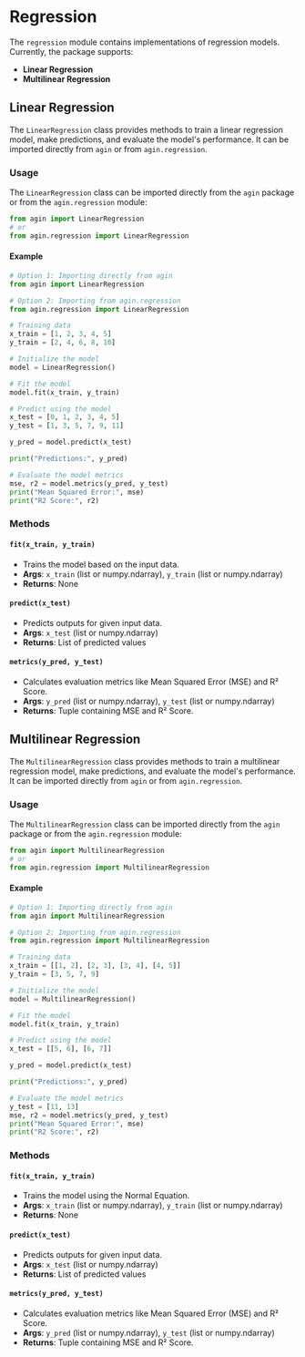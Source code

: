 # **Regression**

The `regression` module contains implementations of regression models. Currently, the package supports:

- **Linear Regression**
- **Multilinear Regression**

## **Linear Regression**
The `LinearRegression` class provides methods to train a linear regression model, make predictions, and evaluate the model's performance. It can be imported directly from `agin` or from `agin.regression`.

### **Usage**
The `LinearRegression` class can be imported directly from the `agin` package or from the `agin.regression` module:

```python
from agin import LinearRegression
# or
from agin.regression import LinearRegression
```

#### **Example**

```python
# Option 1: Importing directly from agin
from agin import LinearRegression

# Option 2: Importing from agin.regression
from agin.regression import LinearRegression

# Training data
x_train = [1, 2, 3, 4, 5]
y_train = [2, 4, 6, 8, 10]

# Initialize the model
model = LinearRegression()

# Fit the model
model.fit(x_train, y_train)

# Predict using the model
x_test = [0, 1, 2, 3, 4, 5]
y_test = [1, 3, 5, 7, 9, 11]

y_pred = model.predict(x_test)

print("Predictions:", y_pred)

# Evaluate the model metrics
mse, r2 = model.metrics(y_pred, y_test)
print("Mean Squared Error:", mse)
print("R2 Score:", r2)
```

### **Methods**
#### **`fit(x_train, y_train)`**
   - Trains the model based on the input data.
   - **Args**: `x_train` (list or numpy.ndarray), `y_train` (list or numpy.ndarray)
   - **Returns**: None

#### **`predict(x_test)`**
   - Predicts outputs for given input data.
   - **Args**: `x_test` (list or numpy.ndarray)
   - **Returns**: List of predicted values

#### **`metrics(y_pred, y_test)`**
   - Calculates evaluation metrics like Mean Squared Error (MSE) and R² Score.
   - **Args**: `y_pred` (list or numpy.ndarray), `y_test` (list or numpy.ndarray)
   - **Returns**: Tuple containing MSE and R² Score.

## **Multilinear Regression**
The `MultilinearRegression` class provides methods to train a multilinear regression model, make predictions, and evaluate the model's performance. It can be imported directly from `agin` or from `agin.regression`.

### **Usage**
The `MultilinearRegression` class can be imported directly from the `agin` package or from the `agin.regression` module:

```python
from agin import MultilinearRegression
# or
from agin.regression import MultilinearRegression
```

#### **Example**

```python
# Option 1: Importing directly from agin
from agin import MultilinearRegression

# Option 2: Importing from agin.regression
from agin.regression import MultilinearRegression

# Training data
x_train = [[1, 2], [2, 3], [3, 4], [4, 5]]
y_train = [3, 5, 7, 9]

# Initialize the model
model = MultilinearRegression()

# Fit the model
model.fit(x_train, y_train)

# Predict using the model
x_test = [[5, 6], [6, 7]]

y_pred = model.predict(x_test)

print("Predictions:", y_pred)

# Evaluate the model metrics
y_test = [11, 13]
mse, r2 = model.metrics(y_pred, y_test)
print("Mean Squared Error:", mse)
print("R2 Score:", r2)
```

### **Methods**
#### **`fit(x_train, y_train)`**
   - Trains the model using the Normal Equation.
   - **Args**: `x_train` (list or numpy.ndarray), `y_train` (list or numpy.ndarray)
   - **Returns**: None

#### **`predict(x_test)`**
   - Predicts outputs for given input data.
   - **Args**: `x_test` (list or numpy.ndarray)
   - **Returns**: List of predicted values

#### **`metrics(y_pred, y_test)`**
   - Calculates evaluation metrics like Mean Squared Error (MSE) and R² Score.
   - **Args**: `y_pred` (list or numpy.ndarray), `y_test` (list or numpy.ndarray)
   - **Returns**: Tuple containing MSE and R² Score.

